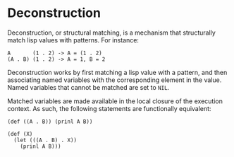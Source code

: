 # Deconstruction

Deconstruction, or structural matching, is a mechanism that structurally match
lisp values with patterns. For instance:
```
A       (1 . 2) -> A = (1 . 2)
(A . B) (1 . 2) -> A = 1, B = 2
```
Deconstruction works by first matching a lisp value with a pattern, and then
associating named variables with the corresponding element in the value. Named
variables that cannot be matched are set to `NIL`.

Matched variables are made available in the local closure of the execution
context. As such, the following statements are functionally equivalent:
```minimal
(def ((A . B)) (prinl A B))

(def (X)
  (let (((A . B) . X))
    (prinl A B)))
```
